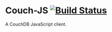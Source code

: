 # Couch-JS [![Build Status](https://travis-ci.com/foxmulder900/couch-js.svg?branch=master)](https://travis-ci.com/foxmulder900/couch-js)
A CouchDB JavaScript client.


